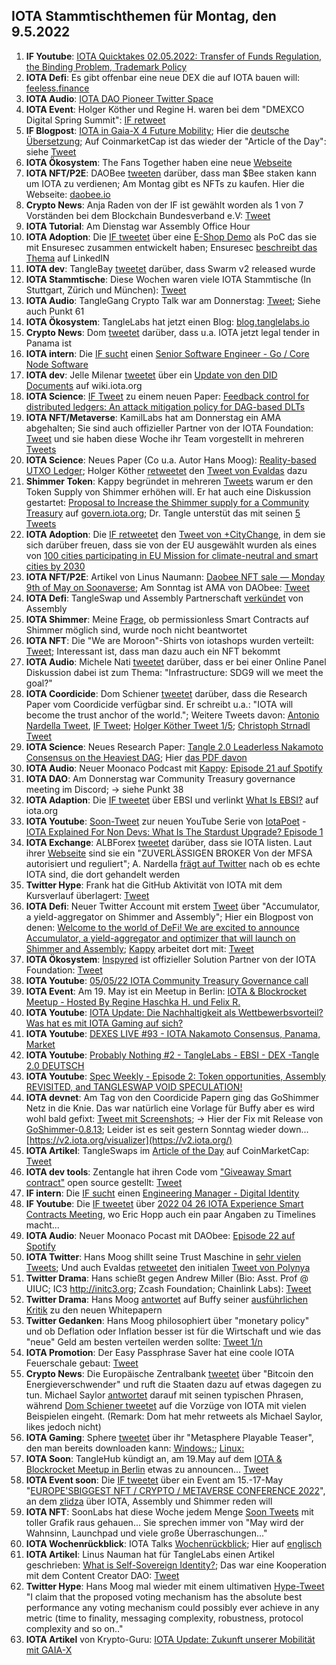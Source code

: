 ## IOTA Stammtischthemen für Montag, den 9.5.2022

1. **IF Youtube**: [IOTA Quicktakes 02.05.2022: Transfer of Funds Regulation, the Binding Problem, Trademark Policy](https://www.youtube.com/watch?v=3GfMmr4VG2I&t=2s)
2. **IOTA Defi**: Es gibt offenbar eine neue DEX die auf IOTA bauen will: [feeless.finance](http://feeless.finance/)
3. **IOTA Audio**: [IOTA DAO Pioneer Twitter Space](https://twitter.com/PhyloIota/status/1521131649278222336?s=20&t=cxbAxrVGM363BK4_JkxjqA)
4. **IOTA Event**: Holger Köther und Regine H. waren bei dem "DMEXCO Digital Spring Summit": [IF retweet](https://twitter.com/dmexco/status/1521446437346758657?s=20&t=S-QvIyrwDXrLf-lEbYP4oA)
5. **IF Blogpost**: [IOTA in Gaia-X 4 Future Mobility](https://blog.iota.org/iota-in-gaia-x-4-future-mobility/); Hier die [deutsche Übersetzung](https://iota-kurs.de/iota-in-gaia-x-fuer-die-mobilitaet-der-zukunft/); Auf CoinmarketCap ist das wieder der "Article of the Day": siehe [Tweet](https://twitter.com/CoinMarketCap/status/1521760137350119424?s=20&t=LequNkPSLtlFqpY8gaY63g)
6. **IOTA Ökosystem**: The Fans Together haben eine neue [Webseite](https://www.thefanstogether.io/landing-page)
7. **IOTA NFT/P2E**: DAOBee [tweeten](https://twitter.com/Daobeegame/status/1521430081134116865?s=20&t=EPYFDNjiUDajnCmaDGeUcw) darüber, dass man $Bee staken kann um IOTA zu verdienen; Am Montag gibt es NFTs zu kaufen. Hier die Webseite: [daobee.io](https://www.daobee.io/)
8. **Crypto News**: Anja Raden von der IF ist gewählt worden als 1 von 7 Vorständen bei dem Blockchain Bundesverband e.V: [Tweet](https://twitter.com/bundesblock/status/1512805304777457668?s=20&t=kEjkHoiEqv6QoAX0k-89Mg)
9. **IOTA Tutorial**: Am Dienstag war Assembly Office Hour
10. **IOTA Adoption**: Die [IF tweetet](https://twitter.com/iota/status/1521474692795842560?s=20&t=I5KgSW5W_fAUdqdPdcsrzA) über eine [E-Shop Demo](https://eshop-poc.solutions.iota.org/) als PoC das sie mit Ensuresec zusammen entwickelt haben; Ensuresec [beschreibt das Thema](https://www.linkedin.com/posts/ensuresec_ecommerce-response-mitigation-activity-6925769222522339328-6VuY) auf LinkedIN 
11. **IOTA dev**: TangleBay [tweetet](https://twitter.com/tanglebay/status/1521478839867686912?s=20&t=I5KgSW5W_fAUdqdPdcsrzA) darüber, dass Swarm v2 released wurde 
12. **IOTA Stammtische**: Diese Wochen waren viele IOTA Stammtische (In Stuttgart, Zürich und München): [Tweet](https://twitter.com/einfachIOTA/status/1521103477589610497?s=20&t=Lr4uMoU8Q79nqZCeutj9PA)
13. **IOTA Audio**: TangleGang Crypto Talk war am Donnerstag: [Tweet](https://twitter.com/GangTangleTalk/status/1521519268692647938?s=20&t=lRiit-RBkjmr4VNWK15M0A); Siehe auch Punkt 61
14. **IOTA Ökosystem**: TangleLabs hat jetzt einen Blog: [blog.tanglelabs.io](https://blog.tanglelabs.io/)
15. **Crypto News**: Dom [tweetet](https://twitter.com/DomSchiener/status/1521757485098487808?s=20&t=6VOJXwKVFGS51D1cjqNI0Q) darüber, dass u.a. IOTA jetzt legal tender in Panama ist
16. **IOTA intern**: Die [IF sucht](https://twitter.com/iota/status/1521761665603231745?s=20&t=2xzLzWRRKU2jOwtgAHqINA) einen [Senior Software Engineer - Go / Core Node Software](https://iota.bamboohr.com/jobs/view.php?id=204&source=aWQ9NA%3D%3D)
17. **IOTA dev**: Jelle Milenar [tweetet](https://twitter.com/JelleFm/status/1521774712476643328?s=20&t=JRbvOfy9412N7nCXNslk4A) über ein [Update von den DID Documents](https://wiki.iota.org/identity.rs/decentralized_identifiers/update) auf wiki.iota.org
18. **IOTA Science**: [IF Tweet](https://twitter.com/iota/status/1521776716347289600?s=20&t=HU_8FH0MQqgl-r8VRMtHgw) zu einem neuen Paper: [Feedback control for distributed ledgers: An attack mitigation policy for DAG-based DLTs](https://arxiv.org/abs/2204.11691)
19. **IOTA NFT/Metaverse**: KamilLabs hat am Donnerstag ein AMA abgehalten; Sie sind auch offizieller Partner von der IOTA Foundation: [Tweet](https://twitter.com/kamilabsstudio/status/1521884355404066818?s=20&t=G8C938PnMA3a4gzuOYGvlA) und sie haben diese Woche ihr Team vorgestellt in mehreren [Tweets](https://twitter.com/kamilabsstudio)
20. **IOTA Science**: Neues Paper (Co u.a. Autor Hans Moog): [Reality-based UTXO Ledger](https://arxiv.org/abs/2205.01345); Holger Köther [retweetet](https://twitter.com/HolgerKoether/status/1521803734568906760?s=20&t=uv3YYawJ94LCy3vLaXbIPw) den [Tweet von Evaldas](https://twitter.com/lunfardo314/status/1521786230404530176?s=20&t=uv3YYawJ94LCy3vLaXbIPw) dazu
21. **Shimmer Token**: Kappy begründet in mehreren [Tweets](https://twitter.com/Rob_Daykin/status/1521808735873732608?s=20&t=JRbvOfy9412N7nCXNslk4A) warum er den Token Supply von Shimmer erhöhen will. Er hat auch eine Diskussion gestartet: [Proposal to Increase the Shimmer supply for a Community Treasury](https://govern.iota.org/t/discussion-proposal-to-increase-the-shimmer-supply-for-a-community-treasury/1291) auf [govern.iota.org](https://govern.iota.org/); Dr. Tangle unterstüt das mit seinen [5 Tweets](https://twitter.com/dr_tangle/status/1521847688354054144?s=20&t=nhqxdBCPPu59sEqKN22-uw)
22. **IOTA Adoption**: Die [IF retweetet](https://twitter.com/iota/status/1521840413958721536?s=20&t=JRbvOfy9412N7nCXNslk4A) den [Tweet von +CityChange](https://twitter.com/plusCities/status/1521763553870548992?s=20&t=JRbvOfy9412N7nCXNslk4A), in dem sie sich darüber freuen, dass sie von der EU ausgewählt wurden als eines von [100 cities participating in EU Mission for climate-neutral and smart cities by 2030](https://ec.europa.eu/commission/presscorner/detail/en/IP_22_2591)
23. **IOTA NFT/P2E**: Artikel von Linus Naumann: [Daobee NFT sale — Monday 9th of May on Soonaverse](https://medium.com/@linus.naumann/daobee-nft-sale-monday-9th-of-may-48393a0c1057); Am Sonntag ist AMA von DAObee: [Tweet](https://twitter.com/Daobeegame/status/1522193128177942528?s=20&t=104bFjhExwTffZEcF7tXTw)
24. **IOTA Defi**: TangleSwap und Assembly Partnerschaft [verkündet](https://twitter.com/assembly_net/status/1521837161288503297?s=20&t=eN8j4YqxdPiCy8UkfX965w) von Assembly
25. **IOTA Shimmer**: Meine [Frage](https://twitter.com/Vrom14286662/status/1521879570072453122?s=20&t=eN8j4YqxdPiCy8UkfX965w), ob permissionless Smart Contracts auf Shimmer möglich sind, wurde noch nicht beantwortet
26. **IOTA NFT**: Die "We are Moroon"-Shirts von iotashops wurden verteilt: [Tweet](https://twitter.com/Vrom14286662/status/1521912360281247745?s=20&t=eN8j4YqxdPiCy8UkfX965w); Interessant ist, dass man dazu auch ein NFT bekommt
27. **IOTA Audio**: Michele Nati [tweetet](https://twitter.com/michelenati/status/1522106959138275328?s=20&t=eN8j4YqxdPiCy8UkfX965w) darüber, dass er bei einer Online Panel Diskussion dabei ist zum Thema: "Infrastructure: SDG9 will we meet the goal?"
28. **IOTA Coordicide**: Dom Schiener [tweetet](https://twitter.com/DomSchiener/status/1522132967442763777?s=20&t=eN8j4YqxdPiCy8UkfX965w) darüber, dass die Research Paper vom Coordicide verfügbar sind. Er schreibt u.a.: "IOTA will become the trust anchor of the world."; Weitere Tweets davon: [Antonio Nardella Tweet](https://twitter.com/antonionardella/status/1522117105822449664?s=20&t=G8C938PnMA3a4gzuOYGvlA), [IF Tweet](https://twitter.com/iota/status/1522146769865478145?s=20&t=G8C938PnMA3a4gzuOYGvlA); [Holger Köther Tweet 1/5](https://twitter.com/HolgerKoether/status/1522154429323137024?s=20&t=Ef36GO64KrizrH39zjsUFA); [Christoph Strnadl Tweet](https://twitter.com/archimate/status/1523351520724627458?s=20&t=S-QvIyrwDXrLf-lEbYP4oA)
29. **IOTA Science**: Neues Research Paper: [Tangle 2.0 Leaderless Nakamoto Consensus on the Heaviest DAG](https://arxiv.org/abs/2205.02177); Hier [das PDF davon](https://arxiv.org/pdf/2205.02177.pdf)
30. **IOTA Audio**: Neuer Moonaco Podcast mit [Kappy](https://twitter.com/Rob_Daykin): [Episode 21 auf Spotify](https://open.spotify.com/episode/6fbrXgfbj3bYXHoMrhxoyF?si=TY6ueeBSSCCzXNSDkk8w3w&nd=1) 
31. **IOTA DAO**: Am Donnerstag war Community Treasury governance meeting im Discord; -> siehe Punkt 38
32. **IOTA Adaption**: Die [IF tweetet](https://twitter.com/iota/status/1522199481235783680?s=20&t=R0FOcq2xXfnfYcL5lv1fxQ) über EBSI und verlinkt [What Is EBSI?](https://www.iota.org/solutions/ebsi) auf iota.org
33. **IOTA Youtube**: [Soon-Tweet](https://twitter.com/IotaPoet/status/1522164929700237312?s=20&t=Ef36GO64KrizrH39zjsUFA) zur neuen YouTube Serie von [IotaPoet](https://twitter.com/IotaPoet) - [IOTA Explained For Non Devs: What Is The Stardust Upgrade? Episode 1](https://twitter.com/IotaPoet/status/1522164929700237312?s=20&t=Ef36GO64KrizrH39zjsUFA)
34. **IOTA Exchange**: ALBForex [tweetet](https://twitter.com/ALBForexTrading/status/1522144007618498561?s=20&t=1jkmKvb2Obol7zin2akfuQ) darüber, dass sie IOTA listen. Laut ihrer [Webseite](https://www.alb.com/) sind sie ein "ZUVERLÄSSIGEN BROKER Von der MFSA autorisiert und reguliert"; A. Nardella [frägt auf Twitter](https://twitter.com/antonionardella/status/1522164241955966976?s=20&t=1jkmKvb2Obol7zin2akfuQ) nach ob es echte IOTA sind, die dort gehandelt werden 
35. **Twitter Hype**: Frank hat die GitHub Aktivität von IOTA mit dem Kursverlauf überlagert: [Tweet](https://twitter.com/2779530283Mi/status/1522102127350403072?s=20&t=Hx9q1yGmn7EbtkVC1hz19g)
36. **IOTA Defi**: Neuer Twitter Account mit erstem [Tweet](https://twitter.com/ACCU_DeFi/status/1522203603334844416?s=20&t=104bFjhExwTffZEcF7tXTw) über "Accumulator, a yield-aggregator on Shimmer and Assembly"; Hier ein Blogpost von denen: [Welcome to the world of DeFi! We are excited to announce Accumulator, a yield-aggregator and optimizer that will launch on Shimmer and Assembly](https://medium.com/@accumulator.crypto/announcing-accumulator-your-yield-aggregator-to-maximize-defi-earnings-in-shimmer-4270e10f9763); [Kappy](https://twitter.com/Rob_Daykin) arbeitet dort mit: [Tweet](https://twitter.com/Rob_Daykin/status/1522204989606838272?s=20&t=x7qzI34KKbX-IOvc-ZUQow)
37. **IOTA Ökosystem**: [Inspyred](https://twitter.com/inspyrdNFT) ist offizieller Solution Partner von der IOTA Foundation: [Tweet](https://twitter.com/kamilabsstudio/status/1522220253656367104?s=20&t=Nw_0v5CbtUA49Bh3x94dYg)
38. **IOTA Youtube**: [05/05/22 IOTA Community Treasury Governance call](https://www.youtube.com/watch?v=lLQKjmYAE94)
39. **IOTA Event**: Am 19. May ist ein Meetup in Berlin: [IOTA & Blockrocket Meetup - Hosted By Regine Haschka H. und Felix R.](https://www.meetup.com/de-DE/IOTA-meetup-workshop/events/285202040/)
40. **IOTA Youtube**: [IOTA Update: Die Nachhaltigkeit als Wettbewerbsvorteil? Was hat es mit IOTA Gaming auf sich?](https://www.youtube.com/watch?v=VZJc5PaDMto)
41. **IOTA Youtube**: [DEXES LIVE #93 - IOTA Nakamoto Consensus, Panama, Market](https://www.youtube.com/watch?app=desktop&v=p1lhLeYOp3s)
42. **IOTA Youtube**: [Probably Nothing #2 - TangleLabs - EBSI - DEX -Tangle 2.0 DEUTSCH](https://www.youtube.com/watch?v=YTDMOEKfRns)
43. **IOTA Youtube**: [Spec Weekly - Episode 2: Token opportunities, Assembly REVISITED, and TANGLESWAP VOID SPECULATION!](https://www.youtube.com/watch?v=Xi6PCVfsbpY&t=5s)
44. **IOTA devnet**: Am Tag von den Coordicide Papern ging das GoShimmer Netz in die Knie. Das war natürlich eine Vorlage für Buffy aber es wird wohl bald gefixt: [Tweet mit Screenshots](https://twitter.com/qaiza_/status/1522329019236110340?s=20&t=ROFBtKBgpqkDs5vYnak2ZQ); -> Hier der Fix mit Release von [GoShimmer-0.8.13](https://github.com/iotaledger/goshimmer/releases/tag/v0.8.13); Leider ist es seit gestern Sonntag wieder down... [https://v2.iota.org/visualizer](https://v2.iota.org/)
45. **IOTA Artikel**: TangleSwaps im [Article of the Day](https://coinmarketcap.com/gravity/articles/27627) auf CoinMarketCap: [Tweet](https://twitter.com/CoinMarketCap/status/1522099393075499008?s=20&t=4RDOD_EIDbWU7uZj4BaxJg)
46. **IOTA dev tools**: Zentangle hat ihren Code vom ["Giveaway Smart contract"](https://github.com/zignartech/zentangle-wasp/tree/main/giveaway) open source gestellt: [Tweet](https://twitter.com/zentangle_io/status/1522259278395891719?s=20&t=x7qzI34KKbX-IOvc-ZUQow)
47. **IF intern**: Die [IF sucht](https://twitter.com/iota/status/1522486517893152768?s=20&t=x7qzI34KKbX-IOvc-ZUQow) einen [Engineering Manager - Digital Identity](https://iota.bamboohr.com/jobs/view.php?id=203&source=aWQ9NA%3D%3D)
48. **IF Youtube**: Die [IF tweetet](https://twitter.com/iota/status/1522516739371814914?s=20&t=3cbZU4HdD_oNqq548ZjOtQ) über [2022 04 26 IOTA Experience Smart Contracts Meeting](https://www.youtube.com/watch?v=enFZAFsN8Us), wo Eric Hopp auch ein paar Angaben zu Timelines macht...
49. **IOTA Audio**: Neuer Moonaco Pocast mit DAObee: [Episode 22 auf Spotify](https://open.spotify.com/episode/2EZl0XdbueQ98kdsi2ZvVM?si=j6jifRZjTNaYnF30fABUIw&nd=1)
50. **IOTA Twitter**: Hans Moog shillt seine Trust Maschine in [sehr vielen Tweets](https://twitter.com/hus_qy/status/1522519109715603456?s=20&t=3cbZU4HdD_oNqq548ZjOtQ); Und auch Evaldas [retweetet](https://twitter.com/lunfardo314/status/1522543724533886977?s=20&t=3cbZU4HdD_oNqq548ZjOtQ) den initialen [Tweet von Polynya](https://twitter.com/epolynya/status/1522420940054835200?s=20&t=3cbZU4HdD_oNqq548ZjOtQ)
51. **Twitter Drama**: Hans schießt gegen Andrew Miller (Bio: Asst. Prof @ UIUC; IC3 http://initc3.org; Zcash Foundation; Chainlink Labs): [Tweet](https://twitter.com/hus_qy/status/1522541306580508672?s=20&t=ROFBtKBgpqkDs5vYnak2ZQ)
52. **Twitter Drama**: Hans Moog [antwortet](https://twitter.com/hus_qy/status/1523014073486819328?s=20&t=8V3MOHnuyjjdbYHa-wYEMg) auf Buffy seiner [ausführlichen Kritik](https://twitter.com/fudsfuddy/status/1522985937411743744?s=20&t=8V3MOHnuyjjdbYHa-wYEMg) zu den neuen Whitepapern
53. **Twitter Gedanken**: Hans Moog philosophiert über "monetary policy" und ob Deflation oder Inflation besser ist für die Wirtschaft und wie das "neue" Geld am besten verteilen werden sollte: [Tweet 1/n](https://twitter.com/hus_qy/status/1522662372355280896?s=20&t=8V3MOHnuyjjdbYHa-wYEMg)
54. **IOTA Promotion**: Der Easy Passphrase Saver hat eine coole IOTA Feuerschale gebaut: [Tweet](https://twitter.com/PassphraseSaver/status/1523073005273841665?s=20&t=8V3MOHnuyjjdbYHa-wYEMg)
55. **Crypto News**: Die Europäische Zentralbank [tweetet](https://twitter.com/ecb/status/1522578820582227970?s=20&t=8V3MOHnuyjjdbYHa-wYEMg) über "Bitcoin den Energieverschwender" und ruft die Staaten dazu auf etwas dagegen zu tun. Michael Saylor [antwortet](https://twitter.com/saylor/status/1522719826204147713?s=20&t=8V3MOHnuyjjdbYHa-wYEMg) darauf mit seinen typischen Phrasen, während [Dom Schiener tweetet](https://twitter.com/DomSchiener/status/1522847584573927424?s=20&t=8V3MOHnuyjjdbYHa-wYEMg) auf die Vorzüge von IOTA mit vielen Beispielen eingeht. (Remark: Dom hat mehr retweets als Michael Saylor, likes jedoch nicht)
56. **IOTA Gaming**: Sphere [tweetet](https://twitter.com/Sphere_Hub_io/status/1522869741504901121?s=20&t=8V3MOHnuyjjdbYHa-wYEMg) über ihr "Metasphere Playable Teaser", den man bereits downloaden kann: [Windows:](https://sphere-hub.io/downloads/Windows/Metasphere-Playable-Teaser-0.0.15a262_Windows.zip); [Linux:](https://sphere-hub.io/downloads/Linux/Metasphere-Playable-Teaser-0.0.15a262_Linux.zip)
57. **IOTA Soon**: TangleHub kündigt an, am 19.May auf dem [IOTA & Blockrocket Meetup in Berlin](https://www.meetup.com/de-DE/IOTA-meetup-workshop/events/285202040/) etwas zu announcen... [Tweet](https://twitter.com/Tanglehub_eu/status/1522994729746681856?s=20&t=8V3MOHnuyjjdbYHa-wYEMg)
58. **IOTA Event soon**: Die [IF tweetet](https://twitter.com/iota/status/1522562034419781634?s=20&t=lKg4wWxsdlJ87H-Pgmlipw) über ein Event am 15.-17-May "[EUROPE'SBIGGEST NFT / CRYPTO / METAVERSE CONFERENCE 2022](https://tmrwconf.net/)", an dem [zlidza](https://twitter.com/zlidza) über IOTA, Assembly und Shimmer reden will
59. **IOTA NFT**: SoonLabs hat diese Woche jedem Menge [Soon Tweets](https://twitter.com/soon_labs) mit toller Grafik raus gehauen... Sie sprechen immer von "May wird der Wahnsinn, Launchpad und viele große Überraschungen..."
60. **IOTA Wochenrückblick**: IOTA Talks [Wochenrückblick](https://www.iota-talk.com/index.php?article/182-wochenr%C3%BCckblick-vom-1-bis-7-mai-2022/); Hier auf [englisch](https://www.iota-talk.com/index.php?article/183-week-in-review-may-1th-to-7th-2022/)
61. **IOTA Artikel**: Linus Nauman hat für TangleLabs einen Artikel geschrieben: [What is Self-Sovereign Identity?](https://blog.tanglelabs.io/62782301a9ed0df5ace5be86); Das war eine Kooperation mit dem Content Creator DAO: [Tweet](https://twitter.com/LinusNaumann/status/1523408152498106368?s=20&t=S-QvIyrwDXrLf-lEbYP4oA)
62. **Twitter Hype**: Hans Moog mal wieder mit einem ultimativen [Hype-Tweet](https://twitter.com/hus_qy/status/1522576325147611138?s=20&t=S-QvIyrwDXrLf-lEbYP4oA) "I claim that the proposed voting mechanism has the absolute best performance any voting mechanism could possibly ever achieve in any metric (time to finality, messaging complexity, robustness, protocol complexity and so on.."
63. **IOTA Artikel** von Krypto-Guru: [IOTA Update: Zukunft unserer Mobilität mit GAIA-X](https://krypto-guru.de/news/iota-update-zur-zukunft-mit-gaia-x/)


